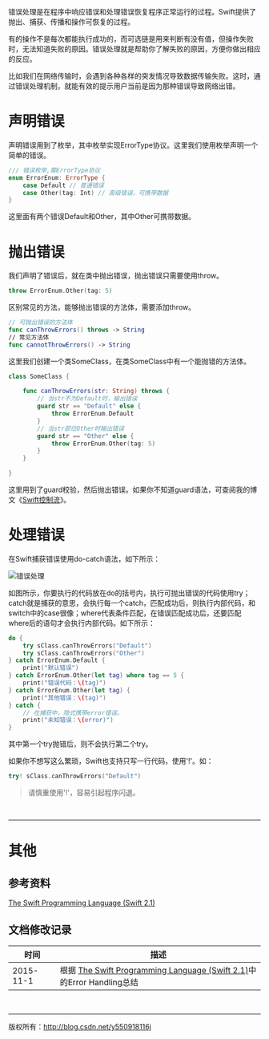 错误处理是在程序中响应错误和处理错误恢复程序正常运行的过程。Swift提供了抛出、捕获、传播和操作可恢复的过程。

有的操作不是每次都能执行成功的，而可选链是用来判断有没有值，但操作失败时，无法知道失败的原因。错误处理就是帮助你了解失败的原因，方便你做出相应的反应。

比如我们在网络传输时，会遇到各种各样的突发情况导致数据传输失败。这时，通过错误处理机制，就能有效的提示用户当前是因为那种错误导致网络出错。
&#160;

# 声明错误

声明错误用到了枚举，其中枚举实现ErrorType协议。这里我们使用枚举声明一个简单的错误。

```Swift
/// 错误枚举,需ErrorType协议
enum ErrorEnum: ErrorType {
    case Default // 普通错误
    case Other(tag: Int) // 高级错误，可携带数据
}        
```

这里面有两个错误Default和Other，其中Other可携带数据。
&#160;

# 抛出错误

我们声明了错误后，就在类中抛出错误，抛出错误只需要使用throw。

```Swift
throw ErrorEnum.Other(tag: 5)
```

区别常见的方法，能够抛出错误的方法体，需要添加throw。

```Swift
// 可抛出错误的方法体
func canThrowErrors() throws -> String
// 常见方法体
func cannotThrowErrors() -> String
```

这里我们创建一个类SomeClass，在类SomeClass中有一个能抛错的方法体。

```Swift
class SomeClass {
    
    func canThrowErrors(str: String) throws {
        // 当str不为Default时，输出错误
        guard str == "Default" else {
            throw ErrorEnum.Default
        }
        // 当str部位Other时输出错误
        guard str == "Other" else {
            throw ErrorEnum.Other(tag: 5)
        }
    }
    
}
```

这里用到了guard校验，然后抛出错误。如果你不知道guard语法，可查阅我的博文《[Swift控制流](http://blog.csdn.net/y550918116j/article/details/49428647)》。
&#160;

# 处理错误

在Swift捕获错误使用do-catch语法，如下所示：

![错误处理](http://img.blog.csdn.net/20151101155526346)

如图所示，你要执行的代码放在do的括号内，执行可抛出错误的代码使用try；catch就是捕获的意思，会执行每一个catch，匹配成功后，则执行内部代码，和switch中的case很像；where代表条件匹配，在错误匹配成功后，还要匹配where后的语句才会执行内部代码。如下所示：

```Swift
do {
    try sClass.canThrowErrors("Default")
    try sClass.canThrowErrors("Other")
} catch ErrorEnum.Default {
    print("默认错误")
} catch ErrorEnum.Other(let tag) where tag == 5 {
    print("错误代码：\(tag)")
} catch ErrorEnum.Other(let tag) {
    print("其他错误：\(tag)")
} catch {
    // 在捕获中，隐式携带error错误。
    print("未知错误：\(error)")
}
```

其中第一个try抛错后，则不会执行第二个try。

如果你不想写这么繁琐，Swift也支持只写一行代码，使用'!'。如：

```Swift
try! sClass.canThrowErrors("Default")
```

> 请慎重使用'!'，容易引起程序闪退。

&#160;

----------

# 其他

## 参考资料

 [The Swift Programming Language (Swift 2.1)](https://developer.apple.com/library/ios/documentation/Swift/Conceptual/Swift_Programming_Language/ErrorHandling.html)

## 文档修改记录

| 时间 | 描述 |
| ---- | ---- |
| 2015-11-1 | 根据 [The Swift Programming Language (Swift 2.1)](https://developer.apple.com/library/ios/documentation/Swift/Conceptual/Swift_Programming_Language/ErrorHandling.html)中的Error Handling总结 |

&#160;

----------

版权所有：http://blog.csdn.net/y550918116j